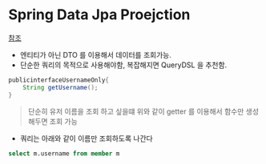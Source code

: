 # Spring Data Jpa Proejction
[참조](https://www.baeldung.com/spring-data-jpa-projections)
* 엔티티가 아닌 DTO 를 이용해서 데이터를 조회가능.
* 단순한 쿼리의 목적으로 사용해야함, 복잡해지면 QueryDSL 을 추천함.
```java
publicinterfaceUsernameOnly{    
	String getUsername();
}
```
> 단순히 유저 이름을 조회 하고 싶을떄 위와 같이 getter 를 이용해서 함수만 생성해두면 조회 가능

* 쿼리는 아래와 같이 이름만 조회하도록 나간다
```sql
select m.username from member m
``` 
